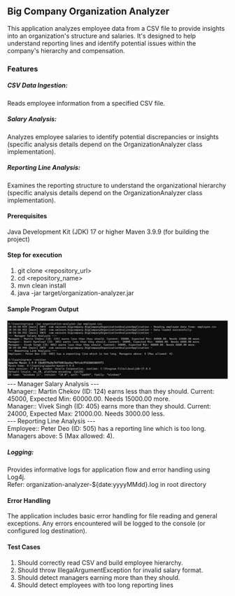 ## Big Company Organization Analyzer
This application analyzes employee data from a CSV file to provide insights into an organization's 
structure and salaries. It's designed to help understand reporting lines and identify potential issues 
within the company's hierarchy and compensation.

### Features
##### CSV Data Ingestion: 
Reads employee information from a specified CSV file.
##### Salary Analysis:
Analyzes employee salaries to identify potential discrepancies or insights (specific analysis details depend on the OrganizationAnalyzer class implementation).
##### Reporting Line Analysis:
Examines the reporting structure to understand the organizational hierarchy (specific analysis details depend on the OrganizationAnalyzer class implementation).


####  Prerequisites
Java Development Kit (JDK) 17 or higher
Maven 3.9.9 (for building the project)


####  Step for execution
1) git clone <repository_url>
2) cd <repository_name>
3) mvn clean install
4) java -jar target/organization-analyzer.jar <path-to-csv-file>

#### Sample Program Output

![organization-analysis-output.jpg](organization-analysis-output.jpg)
--- Manager Salary Analysis ---<br/>
Manager:: Martin Chekov (ID: 124) earns less than they should. Current: 45000, Expected Min: 60000.00. Needs 15000.00 more.<br/>
Manager:: Vivek Singh (ID: 405) earns more than they should. Current: 24000, Expected Max: 21000.00. Needs 3000.00 less.<br/>
--- Reporting Line Analysis ---<br/>
Employee:: Peter Deo (ID: 505) has a reporting line which is too long. Managers above: 5 (Max allowed: 4).

##### Logging:
Provides informative logs for application flow and error handling using Log4j. </br>
Refer: organization-analyzer-${date:yyyyMMdd}.log in root directory
#### Error Handling
The application includes basic error handling for file reading and general exceptions. Any errors encountered will be logged to the console (or configured log destination).

#### Test Cases
1) Should correctly read CSV and build employee hierarchy.
2) Should throw IllegalArgumentException for invalid salary format.
3) Should detect managers earning more than they should.
4) Should detect employees with too long reporting lines